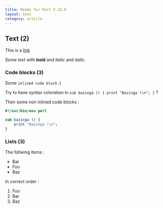 ```yaml
---
title: Ready for Perl 5.32.0
layout: text
category: article
---
```


## Text (2)
This is a [link](http://lwp.interglacial.com)

Some text with **bold** and *italic* and _italic_.

### Code blocks (3) 

Some `inlined code block` :)

Try to have syntax coloration in `sub bazinga () { print "Bazinga !\n"; }` ?

Then some non inlined code blocks :

```perl
#!/usr/bin/env perl

sub bazinga () {
	print "Bazinga !\n";
}
```

### Lists (3)

The follwing items :
* Bar
* Foo 
* Baz

In correct order : 
1. Foo
2. Bar
3. Baz

